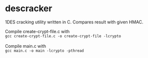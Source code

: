 # descracker
1DES cracking utility written in C. Compares result with given HMAC.

Compile create-crypt-file.c with  
`gcc create-crypt-file.c -o create-crypt-file -lcrypto`  
\
Compile main.c with  
`gcc main.c -o main -lcrypto -pthread`  